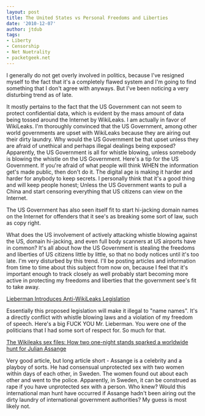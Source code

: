 ```yaml
---
layout: post
title: The United States vs Personal Freedoms and Liberties
date: '2010-12-07'
author: jtdub
tags:
- Liberty
- Censorship
- Net Nuetrality
- packetgeek.net
---
```


I generally do not get overly involved in politics, because I've resigned myself to the fact that it's a completely flawed system and I'm going to find something that I don't agree with anyways. But I've been noticing a very disturbing trend as of late.

It mostly pertains to the fact that the US Government can not seem to protect confidential data, which is evident by the mass amount of data being tossed around the Internet by WikiLeaks. I am actually in favor of WikiLeaks. I'm thoroughly convinced that the US Government, among other world governments are upset with WikiLeaks because they are airing out their dirty laundry. Why would the US Government be that upset unless they are afraid of unethical and perhaps illegal dealings being exposed? Apparently, the US Government is all for whistle blowing, unless somebody is blowing the whistle on the US Government. Here's a tip for the US Government. If you're afraid of what people will think WHEN the information get's made public, then don't do it. The digital age is making it harder and harder for anybody to keep secrets. I personally think that it's a good thing and will keep people honest; Unless the US Government wants to pull a China and start censoring everything that US citizens can view on the Internet.

The US Government has also seen itself fit to start hi-jacking domain names on the Internet for offenders that it see's as breaking some sort of law, such as copy right.

What does the US involvement of actively attacking whistle blowing against the US, domain hi-jacking, and even full body scanners at US airports have in common? It's all about how the US Government is stealing the freedoms and liberties of US citizens little by little, so that no body notices until it's too late. I'm very disturbed by this trend. I'll be posting articles and information from time to time about this subject from now on, because I feel that it's important enough to track closely as well probably start becoming more active in protecting my freedoms and liberties that the government see's fit to take away.

[Lieberman Introduces Anti-WikiLeaks Legislation](http://www.wired.com/threatlevel/2010/12/shield/)

Essentially this proposed legislation will make it illegal to "name names". It's a directly conflict with whistle blowing laws and a violation of my freedom of speech. Here's a big FUCK YOU Mr. Lieberman. You were one of the politicians that I had some sort of respect for. So much for that.

[The Wikileaks sex files: How two one-night stands sparked a worldwide hunt for Julian Assange](http://www.dailymail.co.uk/news/article-1336291/Wikileaks-Julian-Assanges-2-night-stands-spark-worldwide-hunt.html?ito=feeds-newsxml)

Very good article, but long article short - Assange is a celebrity and a playboy of sorts. He had consensual unprotected sex with two women within days of each other, in Sweden. The women found out about each other and went to the police. Apparently, in Sweden, it can be construed as rape if you have unprotected sex with a person. Who knew? Would this international man hunt have occurred if Assange hadn't been airing out the dirty laundry of international government authorities? My guess is most likely not.
